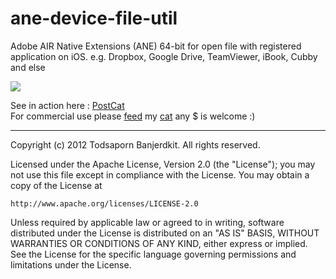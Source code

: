 ane-device-file-util
====================

Adobe AIR Native Extensions (ANE) 64-bit for open file with registered application on iOS.
e.g. Dropbox, Google Drive, TeamViewer, iBook, Cubby and else

[<img src="http://a1275.phobos.apple.com/us/r1000/066/Purple/v4/e8/26/39/e82639ee-0203-17e4-1072-b196f6cfd71a/mzl.cdbyromz.320x480-75.jpg">](https://itunes.apple.com/us/app/postcat/id527138992?ls=1&mt=8)

See in action here : [PostCat](https://itunes.apple.com/us/app/postcat/id527138992?ls=1&mt=8) <br>
For commercial use please [feed](https://www.paypal.com/cgi-bin/webscr?cmd=_xclick&business=katopz%40gmail%2ecom&lc=TH&item_name=tuna&item_number=tuna&button_subtype=services&no_note=0&currency_code=USD&bn=PP%2dBuyNowBF%3abtn_buynowCC_LG%2egif%3aNonHostedGuest) my [cat](http://instagram.com/katopz) 
any $ is welcome :)
- - -

Copyright (c) 2012 Todsaporn Banjerdkit. All rights reserved.

Licensed under the Apache License, Version 2.0 (the "License");
you may not use this file except in compliance with the License.
You may obtain a copy of the License at

    http://www.apache.org/licenses/LICENSE-2.0

Unless required by applicable law or agreed to in writing, software
distributed under the License is distributed on an "AS IS" BASIS,
WITHOUT WARRANTIES OR CONDITIONS OF ANY KIND, either express or implied.
See the License for the specific language governing permissions and
limitations under the License.
